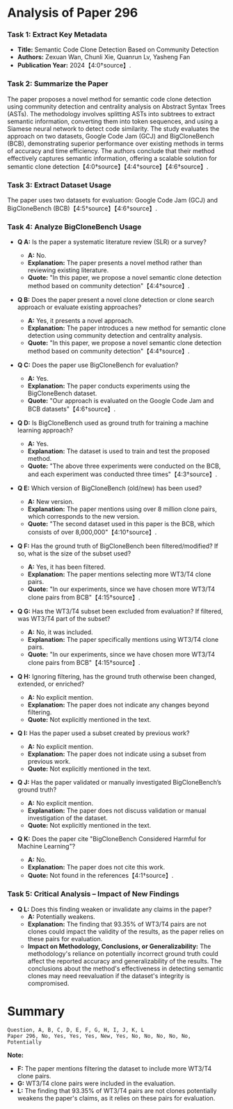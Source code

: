 # Analysis of Paper 296

### Task 1: Extract Key Metadata

- **Title:** Semantic Code Clone Detection Based on Community Detection
- **Authors:** Zexuan Wan, Chunli Xie, Quanrun Lv, Yasheng Fan
- **Publication Year:** 2024【4:0†source】.

### Task 2: Summarize the Paper

The paper proposes a novel method for semantic code clone detection using community detection and centrality analysis on Abstract Syntax Trees (ASTs). The methodology involves splitting ASTs into subtrees to extract semantic information, converting them into token sequences, and using a Siamese neural network to detect code similarity. The study evaluates the approach on two datasets, Google Code Jam (GCJ) and BigCloneBench (BCB), demonstrating superior performance over existing methods in terms of accuracy and time efficiency. The authors conclude that their method effectively captures semantic information, offering a scalable solution for semantic clone detection【4:0†source】【4:4†source】【4:6†source】.

### Task 3: Extract Dataset Usage

The paper uses two datasets for evaluation: Google Code Jam (GCJ) and BigCloneBench (BCB)【4:5†source】【4:6†source】.

### Task 4: Analyze BigCloneBench Usage

- **Q A:** Is the paper a systematic literature review (SLR) or a survey?
  - **A:** No.
  - **Explanation:** The paper presents a novel method rather than reviewing existing literature.
  - **Quote:** "In this paper, we propose a novel semantic clone detection method based on community detection"【4:4†source】.

- **Q B:** Does the paper present a novel clone detection or clone search approach or evaluate existing approaches?
  - **A:** Yes, it presents a novel approach.
  - **Explanation:** The paper introduces a new method for semantic clone detection using community detection and centrality analysis.
  - **Quote:** "In this paper, we propose a novel semantic clone detection method based on community detection"【4:4†source】.

- **Q C:** Does the paper use BigCloneBench for evaluation?
  - **A:** Yes.
  - **Explanation:** The paper conducts experiments using the BigCloneBench dataset.
  - **Quote:** "Our approach is evaluated on the Google Code Jam and BCB datasets"【4:6†source】.

- **Q D:** Is BigCloneBench used as ground truth for training a machine learning approach?
  - **A:** Yes.
  - **Explanation:** The dataset is used to train and test the proposed method.
  - **Quote:** "The above three experiments were conducted on the BCB, and each experiment was conducted three times"【4:3†source】.

- **Q E:** Which version of BigCloneBench (old/new) has been used?
  - **A:** New version.
  - **Explanation:** The paper mentions using over 8 million clone pairs, which corresponds to the new version.
  - **Quote:** "The second dataset used in this paper is the BCB, which consists of over 8,000,000"【4:10†source】.

- **Q F:** Has the ground truth of BigCloneBench been filtered/modified? If so, what is the size of the subset used?
  - **A:** Yes, it has been filtered.
  - **Explanation:** The paper mentions selecting more WT3/T4 clone pairs.
  - **Quote:** "In our experiments, since we have chosen more WT3/T4 clone pairs from BCB"【4:15†source】.

- **Q G:** Has the WT3/T4 subset been excluded from evaluation? If filtered, was WT3/T4 part of the subset?
  - **A:** No, it was included.
  - **Explanation:** The paper specifically mentions using WT3/T4 clone pairs.
  - **Quote:** "In our experiments, since we have chosen more WT3/T4 clone pairs from BCB"【4:15†source】.

- **Q H:** Ignoring filtering, has the ground truth otherwise been changed, extended, or enriched?
  - **A:** No explicit mention.
  - **Explanation:** The paper does not indicate any changes beyond filtering.
  - **Quote:** Not explicitly mentioned in the text.

- **Q I:** Has the paper used a subset created by previous work?
  - **A:** No explicit mention.
  - **Explanation:** The paper does not indicate using a subset from previous work.
  - **Quote:** Not explicitly mentioned in the text.

- **Q J:** Has the paper validated or manually investigated BigCloneBench’s ground truth?
  - **A:** No explicit mention.
  - **Explanation:** The paper does not discuss validation or manual investigation of the dataset.
  - **Quote:** Not explicitly mentioned in the text.

- **Q K:** Does the paper cite "BigCloneBench Considered Harmful for Machine Learning"?
  - **A:** No.
  - **Explanation:** The paper does not cite this work.
  - **Quote:** Not found in the references【4:1†source】.

### Task 5: Critical Analysis – Impact of New Findings

- **Q L:** Does this finding weaken or invalidate any claims in the paper?
  - **A:** Potentially weakens.
  - **Explanation:** The finding that 93.35% of WT3/T4 pairs are not clones could impact the validity of the results, as the paper relies on these pairs for evaluation.
  - **Impact on Methodology, Conclusions, or Generalizability:** The methodology's reliance on potentially incorrect ground truth could affect the reported accuracy and generalizability of the results. The conclusions about the method's effectiveness in detecting semantic clones may need reevaluation if the dataset's integrity is compromised.

# Summary

```
Question, A, B, C, D, E, F, G, H, I, J, K, L
Paper 296, No, Yes, Yes, Yes, New, Yes, No, No, No, No, No, Potentially
```

**Note:**  
- **F:** The paper mentions filtering the dataset to include more WT3/T4 clone pairs.
- **G:** WT3/T4 clone pairs were included in the evaluation.
- **L:** The finding that 93.35% of WT3/T4 pairs are not clones potentially weakens the paper's claims, as it relies on these pairs for evaluation.
